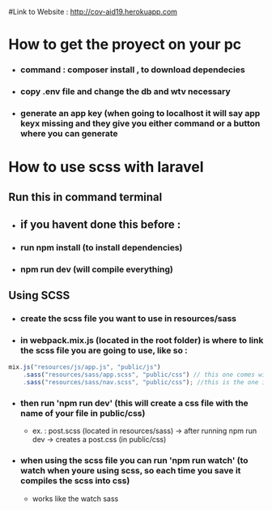 #Link to Website : http://cov-aid19.herokuapp.com

# How to get the proyect on your pc
- ### command : composer install , to download dependecies
- ### copy .env file and change the db and wtv necessary
- ### generate an app key (when going to localhost it will say app keyx missing and they give you either command or a button where you can generate

# How to use scss with laravel
## Run this in command terminal
- ## if you havent done this before : 
- ### run npm install (to install dependencies)
- ### npm run dev (will compile everything)


## Using SCSS
- ### create the scss file you want to use in resources/sass
- ### in webpack.mix.js (located in the root folder) is where to link the scss file you are going to use, like so : 
```jsx
mix.js("resources/js/app.js", "public/js")
    .sass("resources/sass/app.scss", "public/css") // this one comes with laravel
    .sass("resources/sass/nav.scss", "public/css"); //this is the one i added
```
- ### then run 'npm run dev' (this will create a css file with the name of your file in public/css)
  - ex. : post.scss (located in resources/sass) -> after running npm run dev -> creates a post.css (in public/css)

- ### when using the scss file you can run 'npm run watch' (to watch when youre using scss, so each time you save it compiles the scss into css)
  - works like the watch sass
